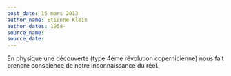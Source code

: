 ```yaml
---
post_date: 15 mars 2013
author_name: Etienne Klein
author_dates: 1958-
source_name:
source_date:
---
```


En physique une découverte (type 4ème révolution copernicienne) nous fait prendre conscience de notre inconnaissance du réel.
